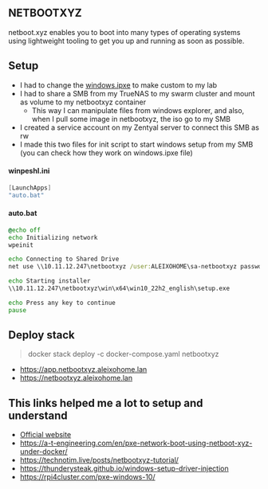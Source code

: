 ## NETBOOTXYZ
netboot.xyz enables you to boot into many types of operating systems using lightweight tooling to get you up and running as soon as possible.

## Setup
- I had to change the [windows.ipxe](windows.ipxe) to make custom to my lab
- I had to share a SMB from my TrueNAS to my swarm cluster and mount as volume to my netbootxyz container
  - This way I can manipulate files from windows explorer, and also, when I pull some image in netbootxyz, the iso go to my SMB
- I created a service account on my Zentyal server to connect this SMB as rw
- I made this two files for init script to start windows setup from my SMB (you can check how they work on windows.ipxe file)
#### winpeshl.ini
```powershell
[LaunchApps]
"auto.bat"
```
#### auto.bat
```cmd
@echo off
echo Initializing network
wpeinit

echo Connecting to Shared Drive
net use \\10.11.12.247\netbootxyz /user:ALEIXOHOME\sa-netbootxyz password

echo Starting installer
\\10.11.12.247\netbootxyz\win\x64\win10_22h2_english\setup.exe

echo Press any key to continue
pause

```
## Deploy stack
> docker stack deploy -c docker-compose.yaml netbootxyz
- https://app.netbootxyz.aleixohome.lan
- https://netbootxyz.aleixohome.lan

## This links helped me a lot to setup and understand 
- [Official website](https://netboot.xyz/)
- https://a-t-engineering.com/en/pxe-network-boot-using-netboot-xyz-under-docker/
- https://technotim.live/posts/netbootxyz-tutorial/
- https://thunderysteak.github.io/windows-setup-driver-injection
- https://rpi4cluster.com/pxe-windows-10/
